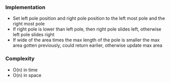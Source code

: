 ​
### Implementation
- Set left pole position and right pole position to the left most pole and the right most pole
- If right pole is lower than left pole, then right pole slides left, otherwise left pole slides right
- If wide of the area times the max length of the pole is smaller the max area gotten previously, could return earlier, otherwise update max area 

### Complexity
- O(n) in time
- O(n) in space
  